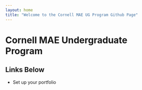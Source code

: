 ```yaml
---
layout: home
title: "Welcome to the Cornell MAE UG Program Github Page"
---
```


# Cornell MAE Undergraduate Program

## Links Below

- Set up your portfolio
